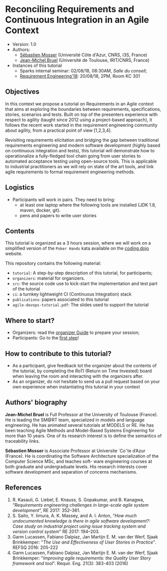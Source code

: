 # Reconciling Requirements and Continuous Integration in an Agile Context

  * Version: 1.0
  * Authors: 
    * [Sébastien Mosser](mosser@i3s.unice.fr) (Université Côte d'Azur, CNRS, I3S, France)
    * [Jean-Michel Bruel](bruel@irit.fr) (Université de Toulouse, IRIT/CNRS, France)
  * Instances of this tutorial
    * Sparks internal seminar: 02/08/18, 08:30AM, _Salle du conseil_;
    * [Requirement Engineering'18](http://www.re18.org/program/conferenceProgramMonday.html#T02): 
      20/08/18, 2PM, Room KC 301
    
    
## Objectives

In this context we propose a tutorial on Requirements in an Agile context that aims at exploring the boundaries between 
requirements, specifications, stories, scenarios and tests. Built on top of the presenters experience with respect to 
agility (taught since 2012 using a project-based approach), it follows the recent work started in the requirement 
engineering community about agility, from a practical point of view [1,2,3,4]. 

Revisiting requirements elicitation and bridging the gap between traditional requirements engineering and modern 
software development (highly based on continuous integration and tests), this tutorial will demonstrate how to \
operationalize a fully-fledged tool chain going from user stories to automated acceptance testing using open-source 
tools. This is applicable to industrial practitioners as we will rely on state of the art tools, and link agile 
requirements to formal requirement engineering methods.
    
## Logistics

  - Participants will work in pairs. They need to bring:
    - at least one laptop where the following tools are installed (JDK 1.8, maven, docker, git).
    - pens and papers to write user stories

## Contents

This tutorial is organized as a 3 hours session, where we will work on a simplified version of the `Poker Hands` kata 
available on the [coding dojo](https://codingdojo.org/kata/PokerHands/) website. 

This repository contains the following material:

  - `tutorial`: A step-by-step description of this tutorial, for participants;
  - `organizers`: material for organizers.
  - `src`: the source code use to kick-start the implementation and test part of the tutorial
  - `ci`: a turnkey lightweight CI (Continuous Integration) stack
  - `publications`: papers associated to this tutorial
  - `agile-devops-tutorial.pdf`: The slides used to support the tutorial
  
  
## Where to start?

  - Organizers: read the [organizer Guide](./organizers/README.md) to prepare your session;
  - Participants: Go to the [first step](./tutorial/steps/step1.md)! 
  
## How to contribute to this tutorial?

  - As a participant, give feedback tot the organizer about the contents of the tutorial, by completing the _RoTI_ 
    (Return on Time Invested) board when leaving the room and interacting with the organizers after.
  - As an organizer, do not hesitate to send us a pull request based on your own experience when instantiating this 
    tutorial in your context

## Authors' biography

 **Jean-Michel Bruel** is Full Professor at the University of Toulouse (France). He is leading the SM@RT team, 
 specialized in models and language engineering. He has animated several tutorials at MODELS or RE. He has been 
 teaching Agile Methods and Model-Based Systems Engineering for more than 10 years. One of its research interest is to 
 define the semantics of traceability links.
 
 **Sébastien Mosser** is Associate Professor at Universite ́ Coˆte d’Azur (France). He is coordinating the Software 
 Architecture specialization of the Computer Science MSc, and teaches soft- ware engineering courses at both graduate 
 and undergraduate levels. His research interests cover software development and separation of concerns mechanisms.

## References

  1. R. Kasauli, G. Liebel, E. Knauss, S. Gopakumar, and B. Kanagwa, “_Requirements engineering challenges in 
     large-scale agile system development_”, RE 2017: 352–361.
   2. S. Saito, Y. Iimura, A. K. Massey, and A. I. Anton, “_How much undocumented knowledge is there in agile software 
     development?: Case study on industrial project using issue tracking system and version control system_” 
     RE 2017: 194–203.
   3. Garm Lucassen, Fabiano Dalpiaz, Jan Martijn E. M. van der Werf, Sjaak Brinkkemper: "_The Use and Effectiveness of 
      User Stories in Practice_". REFSQ 2016: 205-222 
   4. Garm Lucassen, Fabiano Dalpiaz, Jan Martijn E. M. van der Werf, Sjaak Brinkkemper: "_Improving agile 
      requirements: the Quality User Story framework and tool_". Requir. Eng. 21(3): 383-403 (2016)